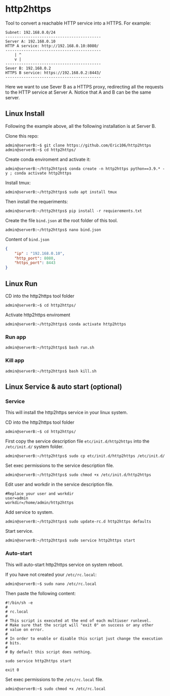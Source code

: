 # http2https
Tool to convert a reachable HTTP service into a HTTPS. For example: 
```console 
Subnet: 192.168.0.0/24
------------------------------------------
Server A: 192.168.0.10
HTTP A service: http://192.168.0.10:8080/
------------------------------------------
    | ^
    v |
------------------------------------------
Sever B: 192.168.0.2
HTTPS B service: https://192.168.0.2:8443/
------------------------------------------
```
Here we want to use Sever B as a HTTPS proxy, redirecting all the requests to the HTTP service at Server A. Notice that A and B can be the same server.
## Linux Install
Following the example above, all the following installation is at Server B.
</br>

Clone this repo:
```console
admin@serverB:~$ git clone https://github.com/Eric106/http2https
admin@serverB:~$ cd http2https/
```
Create conda enviroment and activate it:
```console
admin@serverB:~/http2https$ conda create -n http2https python==3.9.* -y ; conda activate http2https
```
Install tmux:
```console
admin@serverB:~/http2https$ sudo apt install tmux
```
Then install the requeriments:
```console
admin@serverB:~/http2https$ pip install -r requierements.txt
```

Create the file `bind.json` at the root folder of this tool.
```console
admin@serverB:~/http2https$ nano bind.json
```
Content of `bind.json`
```json
{
    "ip" : "192.168.0.10",
    "http_port": 8080,
    "https_port": 8443
}
```
## Linux Run
CD into the http2https tool folder
```console
admin@serverB:~$ cd http2https/
```
Activate http2https enviroment
```console
admin@serverB:~/http2https$ conda activate http2https
```
### **Run app**
```console
admin@serverB:~/http2https$ bash run.sh
```

### **Kill app**
```console
admin@serverB:~/http2https$ bash kill.sh
```

## Linux Service & auto start (**optional**)
### **Service**
This will install the http2https service in your linux system.
</br>

CD into the http2https tool folder
```console
admin@serverB:~$ cd http2https/
```

First copy the service description file `etc/init.d/http2https` into the `/etc/init.d/` system folder.
```console
admin@serverB:~/http2https$ sudo cp etc/init.d/http2https /etc/init.d/
```
Set exec permissions to the service description file.
```console
admin@serverB:~/http2https$ sudo chmod +x /etc/init.d/http2https
```
Edit user and workdir in the service description file.
```shell
#Replace your user and workdir
user=admin
workdir=/home/admin/http2https
```

Add service to system.
```console
admin@serverB:~/http2https$ sudo update-rc.d http2https defaults
```
Start service.
```console
admin@serverB:~/http2https$ sudo service http2https start
```

### **Auto-start**
This will auto-start http2https service on system reboot.
</br>

If you have not created your `/etc/rc.local`:
```console
admin@serverB:~$ sudo nano /etc/rc.local
```
Then paste the following content:
```shell
#!/bin/sh -e
#
# rc.local
#
# This script is executed at the end of each multiuser runlevel.
# Make sure that the script will "exit 0" on success or any other
# value on error.
#
# In order to enable or disable this script just change the execution
# bits.
#
# By default this script does nothing.

sudo service http2https start

exit 0
```
Set exec permissions to the `/etc/rc.local` file.
```console
admin@serverB:~$ sudo chmod +x /etc/rc.local
```